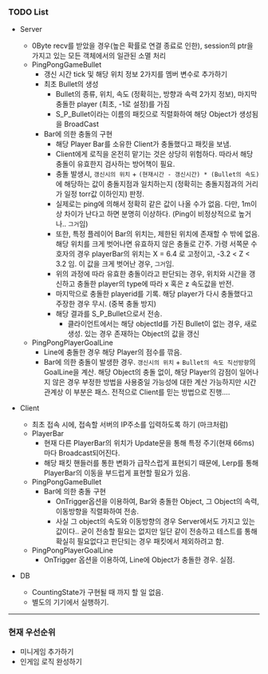 ### TODO List

- Server
  - 0Byte recv를 받았을 경우(높은 확률로 연결 종료로 인한), session의 ptr을 가지고 있는 모든 객체에서의 일관된 소멸 처리
  - PingPongGameBullet
    - 갱신 시간 tick 및 해당 위치 정보 2가지를 멤버 변수로 추가하기
    - 최초 Bullet의 생성
      - Bullet의 종류, 위치, 속도 (정확히는, 방향과 속력 2가지 정보), 마지막 충돌한 player (최초, -1로 설정)를 가짐
      - S_P_Bullet이라는 이름의 패킷으로 직렬화하여 해당 Object가 생성됨을 BroadCast
    - Bar에 의한 충돌의 구현
      - 해당 Player Bar를 소유한 Client가 충돌했다고 패킷을 보냄.
      - Client에게 로직을 온전히 맡기는 것은 상당히 위험하다. 따라서 해당 충돌이 유효한지 검사하는 방어책이 필요.
      - 충돌 발생시, `갱신시의 위치` + `(현재시간 - 갱신시간) * (Bullet의 속도)` 에 해당하는 값이 충돌지점과 일치하는지 (정확히는 충돌지점과의 거리가 일정 torr값 이하인지) 판정.
      - 실제로는 ping에 의해서 정확히 같은 값이 나올 수가 없음. 다만, 1m이상 차이가 난다고 하면 분명히 이상하다. (Ping이 비정상적으로 높거나.. `그거`임)
      - 또한, 특정 플레이어 Bar의 위치는, 제한된 위치에 존재할 수 밖에 없음. 해당 위치를 크게 벗어나면 유효하지 않은 충돌로 간주.
      가령 서쪽문 수호자의 경우 playerBar의 위치는 X = 6.4 로 고정이고, -3.2 < Z < 3.2 임. 이 값을 크게 벗어난 경우, `그거`임.
      - 위의 과정에 따라 유효한 충돌이라고 판단되는 경우, 위치와 시간을 갱신하고 충돌한 player의 type에 따라 x 혹은 z 속도값을 반전.
      - 마지막으로 충돌한 playerid를 기록. 해당 player가 다시 충돌했다고 주장한 경우 무시. (중복 충돌 방지)
      - 해당 결과를 S_P_Bullet으로서 전송.
        - 클라이언트에서는 해당 objectId를 가진 Bullet이 없는 경우, 새로 생성. 있는 경우 존재하는 Object의 값을 갱신
  - PingPongPlayerGoalLine
    - Line에 충돌한 경우 해당 Player의 점수를 깎음.
    - Bar에 의한 충돌이 발생한 경우. `갱신시의 위치` + `Bullet의 속도 직선방향`의 GoalLine을 계산.
    해당 Object의 충돌 없이, 해당 Player의 감점이 일어나지 않은 경우 부정한 방법을 사용중일 가능성에 대한 계산 가능하지만
    시간관계상 이 부분은 패스. 전적으로 Client를 믿는 방법으로 진행....

- Client
  - 최초 접속 시에, 접속할 서버의 IP주소를 입력하도록 하기 (마크처럼)
  - PlayerBar
    - 현재 다른 PlayerBar의 위치가 Update문을 통해 특정 주기(현재 66ms)마다 Broadcast되어진다.
    - 해당 패킷 핸들러를 통한 변화가 급작스럽게 표현되기 때문에, Lerp를 통해 PlayerBar의 이동을 부드럽게 표현할 필요가 있음.
  - PingPongGameBullet
    - Bar에 의한 충돌 구현
      - OnTrigger옵션을 이용하여, Bar와 충돌한 Object, 그 Object의 속력, 이동방향을 직렬화하여 전송.
      - 사실 그 object의 속도와 이동방향의 경우 Server에서도 가지고 있는 값이다..
      굳이 전송할 필요는 없지만 일단 같이 전송하고 테스트를 통해 확실히 필요없다고 판단되는 경우 패킷에서 제외하려고 함.
  - PingPongPlayerGoalLine
    - OnTrigger 옵션을 이용하여, Line에 Object가 충돌한 경우. 실점.

- DB
  - CountingState가 구현될 때 까지 할 일 없음.
  - 별도의 기기에서 실행하기.

---

### 현재 우선순위

- 미니게임 추가하기
- 인게임 로직 완성하기
